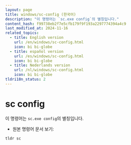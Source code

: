 ```yaml
---
layout: page
title: windows/sc-config (한국어)
description: "이 명령어는 `sc.exe config`의 별칭입니다."
content_hash: f99738eb2f7e5cfb179f9f193a2297774394a4c9
last_modified_at: 2024-11-16
related_topics:
  - title: English version
    url: /en/windows/sc-config.html
    icon: bi bi-globe
  - title: español version
    url: /es/windows/sc-config.html
    icon: bi bi-globe
  - title: Nederlands version
    url: /nl/windows/sc-config.html
    icon: bi bi-globe
tldri18n_status: 2
---
```

# sc config

이 명령어는 `sc.exe config`의 별칭입니다.

- 원본 명령어 문서 보기:

`tldr sc`
